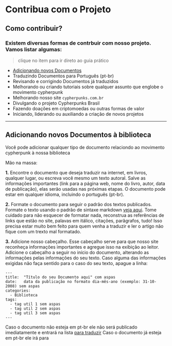 # Contribua com o Projeto

## Como contribuir?

### Existem diversas formas de contrbuir com nosso projeto. Vamos listar algumas:
> clique no item para ir direto ao guia prático

- [Adicionando novos Documentos](#add-new-docs)
- Traduzindo Documentos para Português (pt-br)
- Revisando e corrigindo Documentos já traduzidos
- Melhorando ou criando tutoriais sobre qualquer assunto que englobe o movimento cypherpunk
- Melhorando nosso site ```cypherpunks.com.br```
- Divulgando o projeto Cypherpunks Brasil
- Fazendo doações em criptomoedas ou outras formas de valor
- Iniciando, liderando ou auxiliando a criação de novos projetos
---

<div id='add-new-docs'/>

## Adicionando novos Documentos à biblioteca

Você pode adicionar qualquer tipo de documento relaciondo ao movimento cypherpunk à nossa biblioteca

Mão na massa:

**1.** Encontre o documento que deseja traduzir na internet, em livros, qualquer lugar, ou escreva você mesmo um texto autoral. Salve as informações importantes (link para a página web, nome do livro, autor, data de publicação), elas serão usadas nas próximas etapas.
O documento pode estar em qualquer idioma, incluindo o português (pt-br).

**2.** Formate o documento para seguir o padrão dos textos publicados. Formate o texto usando o padrão de sintaxe markdown [veja aqui](luong-komorebi/Markdown-Tutorial/blob/master/README_pt-BR.md). Tome cuidado para não esquecer de formatar nada, reconstrua as referências de links que estão no site, palavas em itálico, citações, parâgrafos, tudo! Isso precisa estar muito bem feito para quem venha a traduzir e ler o artigo não fique com um trexto mal formatado.

**3.** Adicione nosso cabeçalho. Esse cabeçalho serve para que nosso site reconheça informações importantes e agregue isso na exibição ao leitor. Adicione o cabeçalho a seguir no início do documento, alterando as informações pelas informações do seu texto. Caso alguma das informações exigidas não faça sentido para o caso do seu texto, apague a linha:

```
---
title:  "Título do seu Documento aqui" com aspas
date:   data da publicação no formato dia-mês-ano (exemplo: 31-10-2008) sem aspas
categories:
  - Biblioteca
tags:
  - tag util 1 sem aspas
  - tag util 2 sem aspas
  - tag util 3 sem aspas
---
```

Caso o documento não esteja em pt-br ele não será publicado imediatamente e entrará na lista [para traduzir](para%20traduzir/README.md)
Caso o documento já esteja em pt-br ele irá para 